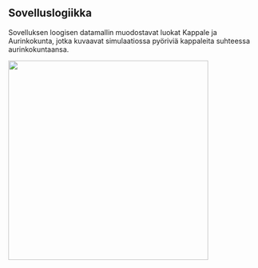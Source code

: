 ## Sovelluslogiikka

Sovelluksen loogisen datamallin muodostavat luokat Kappale ja Aurinkokunta, jotka kuvaavat simulaatiossa pyöriviä kappaleita suhteessa aurinkokuntaansa.

<img src="https://raw.githubusercontent.com/mluukkai/OtmTodoApp/master/dokumentaatio/kuvat/a-2.png" width="400">
